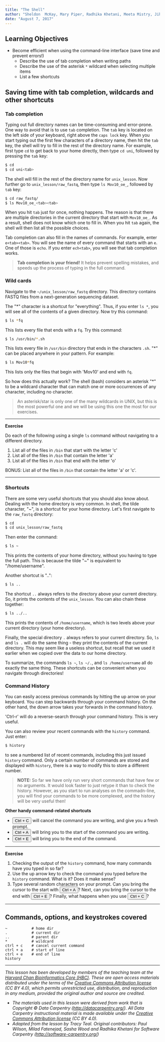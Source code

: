 ```yaml
---
title: "The Shell"
author: "Sheldon  McKay, Mary Piper, Radhika Khetani, Meeta Mistry, Jihe Liu"
date: "August 7, 2017"
---
```


## Learning Objectives
- Become efficient when using the command-line interface (save time and prevent errors!)
  - Describe the use of tab completion when writing paths
  - Describe the use of the asterisk `*` wildcard when selecting multiple items
  - List a few shortcuts 

## Saving time with tab completion, wildcards and other shortcuts 

### Tab completion

Typing out full directory names can be time-consuming and error-prone. One way to avoid that is to use `tab` completion. The `tab` key is located on the left side of your keyboard, right above the `caps lock` key. When you start typing out the first few characters of a directory name, then hit the `tab` key, the shell will try to fill in the rest of the directory name. For example, first type `cd` to get back to your home directly, then type `cd uni`, followed by pressing the `tab` key:

```bash
$ cd
$ cd uni<tab>
```

The shell will fill in the rest of the directory name for `unix_lesson`. Now further go to `unix_lesson/raw_fastq`, then type `ls Mov10_oe_`, followed by `tab` key:

```bash
$ cd raw_fastq/
$ ls Mov10_oe_<tab><tab>
```

When you hit `tab` just for once, nothing happens. The reason is that there are multiple directories in the current directory that start with `Mov10_oe_`. As a result, shell does not know which one to fill in. When you hit `tab` again, the shell will then list all the possible choices.

Tab completion can also fill in the names of commands. For example, enter `e<tab><tab>`. You will see the name of every command that starts with an `e`. One of those is `echo`. If you enter `ech<tab>`, you will see that tab completion works. 

> **Tab completion is your friend!** It helps prevent spelling mistakes, and speeds up the process of typing in the full command.

### Wild cards

Navigate to the `~/unix_lesson/raw_fastq` directory. This directory contains FASTQ files from a next-generation sequencing dataset. 

The "*" character is a shortcut for "everything". Thus, if you enter `ls *`, you will see all of the contents of a given directory. Now try this command:

```bash
$ ls *fq
```

This lists every file that ends with a `fq`. Try this command:

```bash
$ ls /usr/bin/*.sh
```

This lists every file in `/usr/bin` directory that ends in the characters `.sh`. "*" can be placed anywhere in your pattern. For example:

```bash
$ ls Mov10*fq
```

This lists only the files that begin with 'Mov10' and end with `fq`.

So how does this actually work? The shell (bash) considers an asterisk "*" to be a wildcard character that can match one or more occurrences of any character, including no character. 

> An asterisk/star is only one of the many wildcards in UNIX, but this is the most powerful one and we will be using this one the most for our exercises.

****

**Exercise**

Do each of the following using a single `ls` command without
navigating to a different directory.

1.  List all of the files in `/bin` that start with the letter 'c'
2.  List all of the files in `/bin` that contain the letter 'a'
3.  List all of the files in `/bin` that end with the letter 'o'

BONUS: List all of the files in `/bin` that contain the letter 'a' or 'c'.

****


### Shortcuts

There are some very useful shortcuts that you should also know about. Dealing with the
home directory is very common. In shell, the tilde character,
"~", is a shortcut for your home directory. Let's first navigate to the `raw_fastq`
directory:

```bash
$ cd
$ cd unix_lesson/raw_fastq
```

Then enter the command:

```bash
$ ls ~
```

This prints the contents of your home directory, without you having to type the full path. This is because the tilde "~" is equivalent to "/home/username".

Another shortcut is "..":

```bash
$ ls ..
```

The shortcut `..` always refers to the directory above your current directory. So, it prints the contents of the `unix_lesson`. You can also chain these together:

```bash
$ ls ../..
```

This prints the contents of `/home/username`, which is two levels above your current directory (your home directory). 

Finally, the special directory `.` always refers to your current directory. So, `ls` and `ls .` will do the same thing - they print the contents of the current directory. This may seem like a useless shortcut, but recall that we used it earlier when we copied over the data to our home directory.

To summarize, the commands `ls ~`, `ls ~/.`, and `ls /home/username` all do exactly the same thing. These shortcuts can be convenient when you navigate through directories!

### Command History

You can easily access previous commands by hitting the up arrow on your keyboard. You can step backwards through your command history. On the other hand, the down arrow takes your forwards in the command history.

'Ctrl-r' will do a reverse-search through your command history.  This
is very useful.

You can also review your recent commands with the `history` command.  Just enter:

```bash
$ history
```

to see a numbered list of recent commands, including this just issued
`history` command. Only a certain number of commands are stored and displayed with `history`, there is a way to modify this to store a different number.

> **NOTE:** So far we have only run very short commands that have few or no arguments. It would look faster to just retype it than to check the history. However, as you start to run analyses on the commadn-line, you will find your commands to be more complexed, and the history will be very useful then!

**Other handy command-related shortcuts**

- <button>Ctrl + C</button> will cancel the command you are writing, and give you a fresh prompt.
- <button>Ctrl + A</button> will bring you to the start of the command you are writing.
- <button>Ctrl + E</button> will bring you to the end of the command.

****

**Exercise**

1.  Checking the output of the `history` command, how many commands have you typed in so far?
2.  Use the up arrow key to check the command you typed before the `history` command. What is it? Does it make sense?
3.  Type several random characters on your prompt. Can you bring the cursor to the start with <button>Ctrl + A</button>? Next, can you bring the cursor to the end with <button>Ctrl + E</button>? Finally, what happens when you use <button>Ctrl + C</button>?

****

## Commands, options, and keystrokes covered

```
~           # home dir
.           # current dir
..          # parent dir
*           # wildcard
ctrl + c    # cancel current command
ctrl + a    # start of line
ctrl + e    # end of line
history
```

---

*This lesson has been developed by members of the teaching team at the [Harvard Chan Bioinformatics Core (HBC)](http://bioinformatics.sph.harvard.edu/). These are open access materials distributed under the terms of the [Creative Commons Attribution license](https://creativecommons.org/licenses/by/4.0/) (CC BY 4.0), which permits unrestricted use, distribution, and reproduction in any medium, provided the original author and source are credited.*

* *The materials used in this lesson were derived from work that is Copyright © Data Carpentry (http://datacarpentry.org/). 
All Data Carpentry instructional material is made available under the [Creative Commons Attribution license](https://creativecommons.org/licenses/by/4.0/) (CC BY 4.0).*
* *Adapted from the lesson by Tracy Teal. Original contributors: Paul Wilson, Milad Fatenejad, Sasha Wood and Radhika Khetani for Software Carpentry (http://software-carpentry.org/)*
